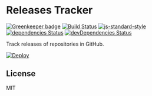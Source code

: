 # Releases Tracker

[![Greenkeeper badge](https://badges.greenkeeper.io/Gerhut/releases-tracker.svg)](https://greenkeeper.io/)
[![Build Status](https://travis-ci.org/Gerhut/releases-tracker.svg?branch=master)](https://travis-ci.org/Gerhut/releases-tracker)
[![js-standard-style](https://img.shields.io/badge/code%20style-standard-brightgreen.svg)](http://standardjs.com/)
[![dependencies Status](https://david-dm.org/Gerhut/releases-tracker/status.svg)](https://david-dm.org/Gerhut/releases-tracker)
[![devDependencies Status](https://david-dm.org/Gerhut/releases-tracker/dev-status.svg)](https://david-dm.org/Gerhut/releases-tracker?type=dev)

Track releases of repositories in GitHub.

[![Deploy](https://www.herokucdn.com/deploy/button.svg)](https://heroku.com/deploy)

## License

MIT
